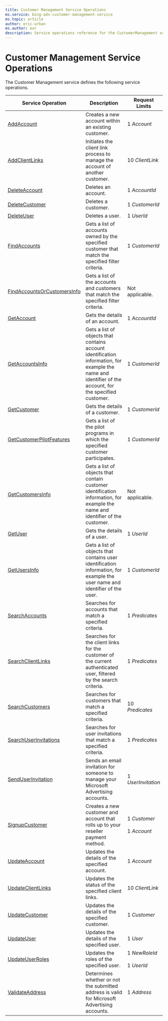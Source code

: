 ```yaml
---
title: Customer Management Service Operations
ms.service: bing-ads-customer-management-service
ms.topic: article
author: eric-urban
ms.author: eur
description: Service operations reference for the CustomerManagement service.
---
```

# Customer Management Service Operations
The Customer Management service defines the following service operations.

|Service Operation|Description|Request Limits|
|---|---|---|
|[AddAccount](addaccount.md)|Creates a new account within an existing customer.|1 *Account*|
|[AddClientLinks](addclientlinks.md)|Initiates the client link process to manage the account of another customer.|10 *ClientLink*|
|[DeleteAccount](deleteaccount.md)|Deletes an account.|1 *AccountId*|
|[DeleteCustomer](deletecustomer.md)|Deletes a customer.|1 *CustomerId*|
|[DeleteUser](deleteuser.md)|Deletes a user.|1 *UserId*|
|[FindAccounts](findaccounts.md)|Gets a list of accounts owned by the specified customer that match the specified filter criteria.|1 *CustomerId*|
|[FindAccountsOrCustomersInfo](findaccountsorcustomersinfo.md)|Gets a list of the accounts and customers that match the specified filter criteria.|Not applicable.|
|[GetAccount](getaccount.md)|Gets the details of an account.|1 *AccountId*|
|[GetAccountsInfo](getaccountsinfo.md)|Gets a list of objects that contains account identification information, for example the name and identifier of the account, for the specified customer.|1 *CustomerId*|
|[GetCustomer](getcustomer.md)|Gets the details of a customer.|1 *CustomerId*|
|[GetCustomerPilotFeatures](getcustomerpilotfeatures.md)|Gets a list of the pilot programs in which the specified customer participates.|1 *CustomerId*|
|[GetCustomersInfo](getcustomersinfo.md)|Gets a list of objects that contain customer identification information, for example the name and identifier of the customer.|Not applicable.|
|[GetUser](getuser.md)|Gets the details of a user.|1 *UserId*|
|[GetUsersInfo](getusersinfo.md)|Gets a list of objects that contains user identification information, for example the user name and identifier of the user.|1 *CustomerId*|
|[SearchAccounts](searchaccounts.md)|Searches for accounts that match a specified criteria.|1 *Predicates*|
|[SearchClientLinks](searchclientlinks.md)|Searches for the client links for the customer of the current authenticated user, filtered by the search criteria.|1 *Predicates*|
|[SearchCustomers](searchcustomers.md)|Searches for customers that match a specified criteria.|10 *Predicates*|
|[SearchUserInvitations](searchuserinvitations.md)|Searches for user invitations that match a specified criteria.|1 *Predicates*|
|[SendUserInvitation](senduserinvitation.md)|Sends an email invitation for someone to manage your Microsoft Advertising accounts.|1 *UserInvitation*|
|[SignupCustomer](signupcustomer.md)|Creates a new customer and account that rolls up to your reseller payment method.|1 *Customer*<br/><br/>1 *Account*|
|[UpdateAccount](updateaccount.md)|Updates the details of the specified account.|1 *Account*|
|[UpdateClientLinks](updateclientlinks.md)|Updates the status of the specified client links.|10 *ClientLink*|
|[UpdateCustomer](updatecustomer.md)|Updates the details of the specified customer.|1 *Customer*|
|[UpdateUser](updateuser.md)|Updates the details of the specified user.|1 *User*|
|[UpdateUserRoles](updateuserroles.md)|Updates the roles of the specified user.|1 *NewRoleId*<br/><br/>1 *UserId*|
|[ValidateAddress](validateaddress.md)|Determines whether or not the submitted address is valid for Microsoft Advertising accounts.|1 *Address*|
